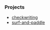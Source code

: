 ---
---

### Projects

* [checkwriting](katas/CheckWriting/check-writing.js)
* [surf-and-paddle](surf-and-paddle/index.html)
